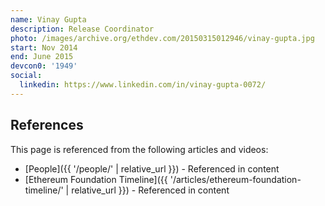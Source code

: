 ```yaml
---
name: Vinay Gupta
description: Release Coordinator
photo: /images/archive.org/ethdev.com/20150315012946/vinay-gupta.jpg
start: Nov 2014
end: June 2015
devcon0: '1949'
social:
  linkedin: https://www.linkedin.com/in/vinay-gupta-0072/
---
```



## References

This page is referenced from the following articles and videos:

- [People]({{ '/people/' | relative_url }}) - Referenced in content
- [Ethereum Foundation Timeline]({{ '/articles/ethereum-foundation-timeline/' | relative_url }}) - Referenced in content